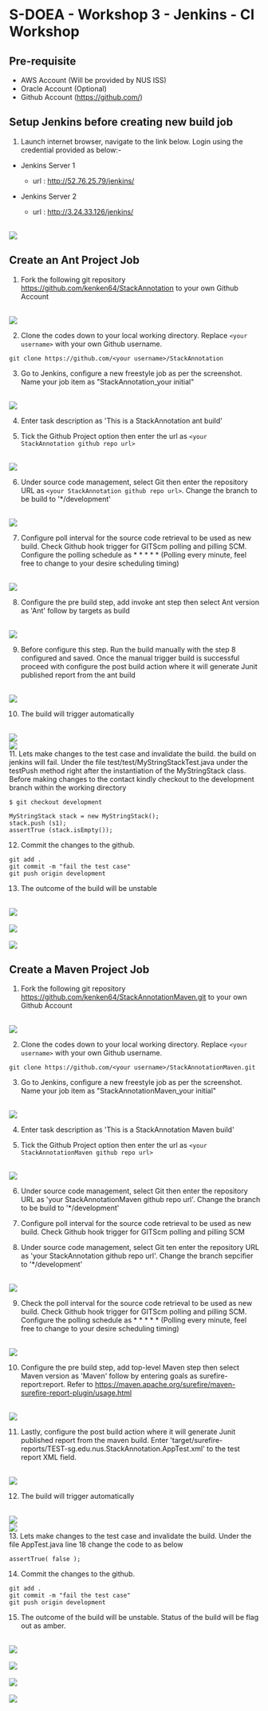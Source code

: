 # S-DOEA - Workshop 3 - Jenkins - CI Workshop

## Pre-requisite
* AWS Account (Will be provided by NUS ISS)
* Oracle Account (Optional)
* Github Account (https://github.com/)

## Setup Jenkins before creating new build job

1. Launch internet browser, navigate to the link below. Login using the credential provided as below:-

* Jenkins Server 1
    - url : http://52.76.25.79/jenkins/
    
* Jenkins Server 2
    - url : http://3.24.33.126/jenkins/

<br>
<img style="float: center;" src="./screens/jenkinsci2.png">
<br>


## Create an Ant Project Job 

1. Fork the following git repository https://github.com/kenken64/StackAnnotation to your own Github Account

<br>
<img style="float: center;" src="./screens/jenkinsci6.png">
<br>

2. Clone the codes down to your local working directory. Replace ```<your username>``` with your own Github username.
```
git clone https://github.com/<your username>/StackAnnotation
```

3. Go to Jenkins, configure a new freestyle job as per the screenshot. Name your job item as "StackAnnotation_your initial"

<br>
<img style="float: center;" src="./screens/jenkinsci7.png">
<br>

4. Enter task description as 'This is a StackAnnotation ant build'

5. Tick the Github Project option then enter the url as ```<your StackAnnotation github repo url>```

<br>
<img style="float: center;" src="./screens/jenkinsci8.png">
<br>

6. Under source code management, select Git then enter the repository URL as ```<your StackAnnotation github repo url>```. Change the branch to be build to '*/development'

<br>
<img style="float: center;" src="./screens/jenkinsci11.png">
<br>

7. Configure poll interval for the source code retrieval to be used as new build. Check Github hook trigger for GITScm polling and pilling SCM. Configure the polling schedule as * * * * * (Polling every minute, feel free to change to your desire scheduling timing)

<br>
<img style="float: center;" src="./screens/jenkinsci10.png">
<br>

8. Configure the pre build step, add invoke ant step then select Ant version as 'Ant' follow by targets as build

<br>
<img style="float: center;" src="./screens/jenkinsci14.png">
<br>


9. Before configure this step. Run the build manually with the step 8 configured and saved. Once the manual trigger build is successful proceed with configure the post build action where it will generate Junit published report from the ant build

<br>
<img style="float: center;" src="./screens/jenkinsci15.png">
<br>

10. The build will trigger automatically

<br>
<img style="float: center;" src="./screens/jenkinsci16.png">
<br>
<img style="float: center;" src="./screens/jenkinsci17.png">
<br>
11. Lets make changes to the test case and invalidate the build. the build on jenkins will fail. Under the file test/test/MyStringStackTest.java under the testPush method right after the instantiation of the MyStringStack class. Before making changes to the contact kindly checkout to the development branch within the working directory

```
$ git checkout development
```

```
MyStringStack stack = new MyStringStack();
stack.push (s1);
assertTrue (stack.isEmpty());
```

12. Commit the changes to the github.
```
git add .
git commit -m "fail the test case"
git push origin development
```
13. The outcome of the build will be unstable
<br>
<img style="float: center;" src="./screens/jenkinsci18.png">
<br>

<br>
<img style="float: center;" src="./screens/jenkinsci19.png">
<br>

<br>
<img style="float: center;" src="./screens/jenkinsci20.png">
<br>

## Create a Maven Project Job 

1. Fork the following git repository https://github.com/kenken64/StackAnnotationMaven.git to your own Github Account

<br>
<img style="float: center;" src="./screens/jenkinsci12.png">
<br>


2. Clone the codes down to your local working directory. Replace ```<your username>``` with your own Github username.
```
git clone https://github.com/<your username>/StackAnnotationMaven.git
```

3. Go to Jenkins, configure a new freestyle job as per the screenshot. Name your job item as "StackAnnotationMaven_your initial"
<br>
<img style="float: center;" src="./screens/jenkinsci21.png">
<br>

4. Enter task description as 'This is a StackAnnotation Maven build'

5. Tick the Github Project option then enter the url as ```<your StackAnnotationMaven github repo url>```

<br>
<img style="float: center;" src="./screens/jenkinsci22.png">
<br>

6. Under source code management, select Git then enter the repository URL as 'your StackAnnotationMaven github repo url'. Change the branch to be build to '*/development'

7. Configure poll interval for the source code retrieval to be used as new build. Check Github hook trigger for GITScm polling and pilling SCM

8. Under source code management, select Git ten enter the repository URL as 'your StackAnnotation github repo url'. Change the branch sepcifier to '*/development'

<br>
<img style="float: center;" src="./screens/jenkinsci23.png">
<br>

9. Check the poll interval for the source code retrieval to be used as new build. Check Github hook trigger for GITScm polling and pilling SCM. Configure the polling schedule as * * * * * (Polling every minute, feel free to change to your desire scheduling timing)

<br>
<img style="float: center;" src="./screens/jenkinsci24.png">
<br>

10. Configure the pre build step, add top-level Maven step then select Maven version as 'Maven' follow by entering goals as surefire-report:report. Refer to https://maven.apache.org/surefire/maven-surefire-report-plugin/usage.html

<br>
<img style="float: center;" src="./screens/jenkinsci25.png">
<br>


11. Lastly, configure the post build action where it will generate Junit published report from the maven build. Enter 'target/surefire-reports/TEST-sg.edu.nus.StackAnnotation.AppTest.xml' to the test report XML field.

<br>
<img style="float: center;" src="./screens/jenkinsci26.png">
<br>

12. The build will trigger automatically

<br>
<img style="float: center;" src="./screens/jenkinsci27.png">
<br>
<img style="float: center;" src="./screens/jenkinsci28.png">
<br>
13. Lets make changes to the test case and invalidate the build. Under the file AppTest.java line 18 change the code to as below 

```
assertTrue( false );
```

14. Commit the changes to the github.
```
git add .
git commit -m "fail the test case"
git push origin development
```
15. The outcome of the build will be unstable. Status of the build will be flag out as amber.
<br>
<img style="float: center;" src="./screens/jenkinsci29.png">
<br>

<br>
<img style="float: center;" src="./screens/jenkinsci30.png">
<br>

<br>
<img style="float: center;" src="./screens/jenkinsci31.png">
<br>

<br>
<img style="float: center;" src="./screens/jenkinsci32.png">
<br>
